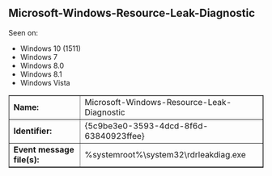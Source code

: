 ## Microsoft-Windows-Resource-Leak-Diagnostic

Seen on:
* Windows 10 (1511)
* Windows 7
* Windows 8.0
* Windows 8.1
* Windows Vista

<table border="1" class="docutils">
  <tbody>
    <tr>
      <td><b>Name:</b></td>
      <td>Microsoft-Windows-Resource-Leak-Diagnostic</td>
    </tr>
    <tr>
      <td><b>Identifier:</b></td>
      <td>{5c9be3e0-3593-4dcd-8f6d-63840923ffee}</td>
    </tr>
    <tr>
      <td><b>Event message file(s):</b></td>
      <td>%systemroot%\system32\rdrleakdiag.exe</td>
    </tr>
  </tbody>
</table>

&nbsp;

